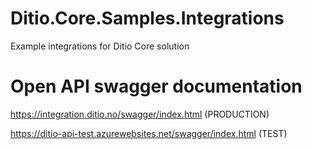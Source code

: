 # Ditio.Core.Samples.Integrations
Example integrations for Ditio Core solution

# Open API swagger documentation
https://integration.ditio.no/swagger/index.html (PRODUCTION)

https://ditio-api-test.azurewebsites.net/swagger/index.html (TEST)
